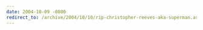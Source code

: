 ```yaml
---
date: 2004-10-09 -0800
redirect_to: /archive/2004/10/10/rip-christopher-reeves-aka-superman.aspx/
---
```


